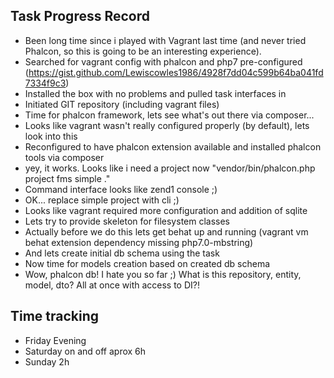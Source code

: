 Task Progress Record
----

- Been long time since i played with Vagrant last time (and never tried Phalcon, so this is going to be an interesting experience).
- Searched for vagrant config with phalcon and php7 pre-configured (https://gist.github.com/Lewiscowles1986/4928f7dd04c599b64ba041fd7334f9c3)
- Installed the box with no problems and pulled task interfaces in
- Initiated GIT repository (including vagrant files)
- Time for phalcon framework, lets see what's out there via composer...
- Looks like vagrant wasn't really configured properly (by default), lets look into this 
- Reconfigured to have phalcon extension available and installed phalcon tools via composer
- yey, it works. Looks like i need a project now "vendor/bin/phalcon.php project fms simple ."
- Command interface looks like zend1 console ;)
- OK... replace simple project with cli ;)
- Looks like vagrant required more configuration and addition of sqlite
- Lets try to provide skeleton for filesystem classes
- Actually before we do this lets get behat up and running (vagrant vm behat extension dependency missing php7.0-mbstring)
- And lets create initial db schema using the task
- Now time for models creation based on created db schema
- Wow, phalcon db! I hate you so far ;) What is this repository, entity, model, dto? All at once with access to DI?!


Time tracking
----

- Friday Evening
- Saturday on and off aprox 6h
- Sunday 2h